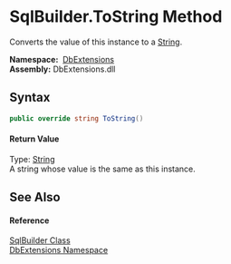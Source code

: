 SqlBuilder.ToString Method
==========================
Converts the value of this instance to a [String][1].

  **Namespace:**  [DbExtensions][2]  
  **Assembly:** DbExtensions.dll

Syntax
------

```csharp
public override string ToString()
```

#### Return Value
Type: [String][1]  
A string whose value is the same as this instance.

See Also
--------

#### Reference
[SqlBuilder Class][3]  
[DbExtensions Namespace][2]  

[1]: https://docs.microsoft.com/dotnet/api/system.string
[2]: ../README.md
[3]: README.md